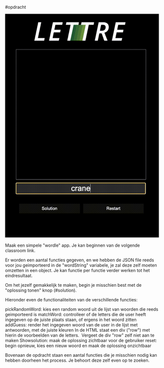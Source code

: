 #opdracht

![voorbeeld](./assets/video.gif)


Maak een simpele "wordle" app. Je kan beginnen van de volgende classroom link.

Er worden een aantal functies gegeven, en we hebben de JSON file reeds voor jou geimporteerd in de "wordString" variabele, je zal deze zelf moeten omzetten in een object.
Je kan functie per functie verder werken tot het eindresultaat. 

Om het jezelf gemakkelijk te maken, begin je misschien best met de "oplossing tonen" knop (#solution).

Hieronder even de functionaliteiten van de verschillende functies:

pickRandomWord: kies een random woord uit de lijst van woorden die reeds geimporteerd is
matchWord: controlleer of de letters die de user heeft ingegeven op de juiste plaats staan, of ergens in het woord zitten
addGuess: render het ingegeven woord van de user in de lijst met antwoorden, met de juiste kleuren
In de HTML staat een div ("row") met hierin de voorbeelden van de letters. 
Vergeet de div "row" zelf niet aan te maken
Showsolution: maak de oplossing zichtbaar voor de gebruiker
reset: begin opnieuw, kies een nieuw woord en maak de oplossing onzichtbaar

Bovenaan de opdracht staan een aantal functies die je misschien nodig kan hebben doorheen het process. Je behoort deze zelf even op te zoeken.